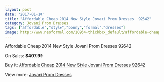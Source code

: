 ```yaml
---
layout: post
date: '2017-01-10'
title: "Affordable Cheap 2014 New Style Jovani Prom Dresses  92642"
category: Jovani Prom Dresses
tags: ["affordable","style","bonny","formal","dresses"]
image: http://www.neoformal.com/10934-thickbox_default/affordable-cheap-2014-new-style-jovani-prom-dresses-92642.jpg
---
```

Affordable Cheap 2014 New Style Jovani Prom Dresses  92642

On Sales: **$407.99**
<a href="https://www.neoformal.com/en/jovani-prom-dresses-2014/3875-affordable-cheap-2014-new-style-jovani-prom-dresses-92642.html"><amp-img layout="responsive" width="600" height="600" src="//www.neoformal.com/10934-thickbox_default/affordable-cheap-2014-new-style-jovani-prom-dresses-92642.jpg" alt="Affordable Cheap 2014 New Style Jovani Prom Dresses  92642 0" /></a>
<a href="https://www.neoformal.com/en/jovani-prom-dresses-2014/3875-affordable-cheap-2014-new-style-jovani-prom-dresses-92642.html"><amp-img layout="responsive" width="600" height="600" src="//www.neoformal.com/10935-thickbox_default/affordable-cheap-2014-new-style-jovani-prom-dresses-92642.jpg" alt="Affordable Cheap 2014 New Style Jovani Prom Dresses  92642 1" /></a>

Buy it: [Affordable Cheap 2014 New Style Jovani Prom Dresses  92642](https://www.neoformal.com/en/jovani-prom-dresses-2014/3875-affordable-cheap-2014-new-style-jovani-prom-dresses-92642.html "Affordable Cheap 2014 New Style Jovani Prom Dresses  92642")

View more: [Jovani Prom Dresses](https://www.neoformal.com/en/53-jovani-prom-dresses-2014 "Jovani Prom Dresses")
